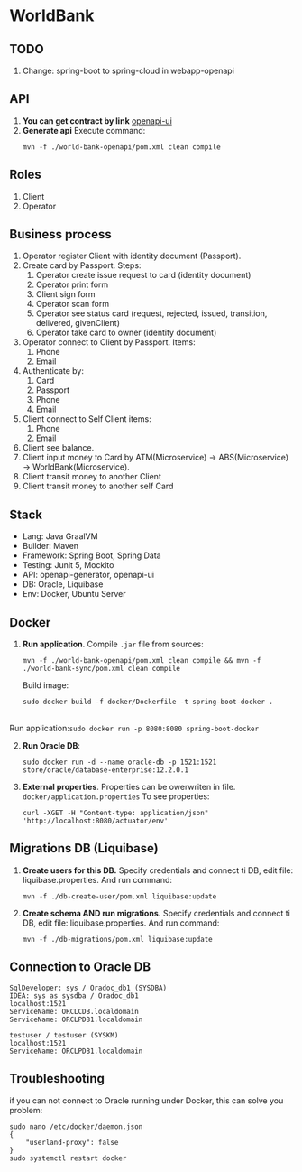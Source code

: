 WorldBank
===

TODO
---
1. Change: spring-boot to spring-cloud in webapp-openapi

API 
---
1. <b>You can get contract by link</b> [openapi-ui](http://localhost:8080/swagger-ui/index.html?configUrl=/v3/api-docs/swagger-config)
2. <b>Generate api</b> Execute command: 
    ```
    mvn -f ./world-bank-openapi/pom.xml clean compile
    ```

Roles
---
1. Client
2. Operator

Business process
---
1. Operator register Client with identity document (Passport).
2. Create card by Passport. Steps:
   1. Operator create issue request to card (identity document)
   2. Operator print form
   3. Client sign form
   4. Operator scan form
   5. Operator see status card (request, rejected, issued, transition, delivered, givenClient)
   5. Operator take card to owner (identity document)
3. Operator connect to Client by Passport. Items:
   1. Phone 
   2. Email 
4. Authenticate by:
   1. Card 
   2. Passport
   3. Phone 
   3. Email
5. Client connect to Self Client items:
   1. Phone
   2. Email
6. Client see balance.
7. Client input money to Card by ATM(Microservice) -> ABS(Microservice) -> WorldBank(Microservice).
8. Client transit money to another Client
9. Client transit money to another self Card

Stack
---
* Lang: Java GraalVM
* Builder: Maven
* Framework: Spring Boot, Spring Data
* Testing: Junit 5, Mockito
* API: openapi-generator, openapi-ui
* DB: Oracle, Liquibase
* Env: Docker, Ubuntu Server

Docker
---
1. <b>Run application</b>. Compile ```.jar``` file from sources:
    ```
    mvn -f ./world-bank-openapi/pom.xml clean compile && mvn -f ./world-bank-sync/pom.xml clean compile
    ```
    Build image:
   ```
   sudo docker build -f docker/Dockerfile -t spring-boot-docker .
   ```
<br>Run application:```sudo docker run -p 8080:8080 spring-boot-docker```

2. <b>Run Oracle DB</b>: 
    ```
    sudo docker run -d --name oracle-db -p 1521:1521 store/oracle/database-enterprise:12.2.0.1
    ```
3. <b>External properties</b>.
Properties can be owerwriten in file.
```docker/application.properties```
To see properties:
    ```
    curl -XGET -H "Content-type: application/json" 'http://localhost:8080/actuator/env'
    ```

Migrations DB (Liquibase)
------
1. <b>Create users for this DB.</b>
Specify credentials and connect ti DB, edit file: liquibase.properties.
And run command:
   ```
   mvn -f ./db-create-user/pom.xml liquibase:update
   ```
2. <b>Create schema AND run migrations.</b> Specify credentials and connect ti DB, edit file: liquibase.properties.
And run command:
   ```
   mvn -f ./db-migrations/pom.xml liquibase:update
   ```
   
Connection to Oracle DB
---
```
SqlDeveloper: sys / Oradoc_db1 (SYSDBA)
IDEA: sys as sysdba / Oradoc_db1 
localhost:1521
ServiceName: ORCLCDB.localdomain
ServiceName: ORCLPDB1.localdomain
```
```
testuser / testuser (SYSKM)
localhost:1521
ServiceName: ORCLPDB1.localdomain
```
Troubleshooting
---
if you can not connect to Oracle running under Docker, this can solve you problem:
```
sudo nano /etc/docker/daemon.json 
{
    "userland-proxy": false
}
sudo systemctl restart docker
```